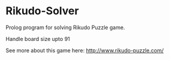 # Rikudo-Solver
Prolog program for solving Rikudo Puzzle game.


Handle board size upto 91

See more about this game here: http://www.rikudo-puzzle.com/
